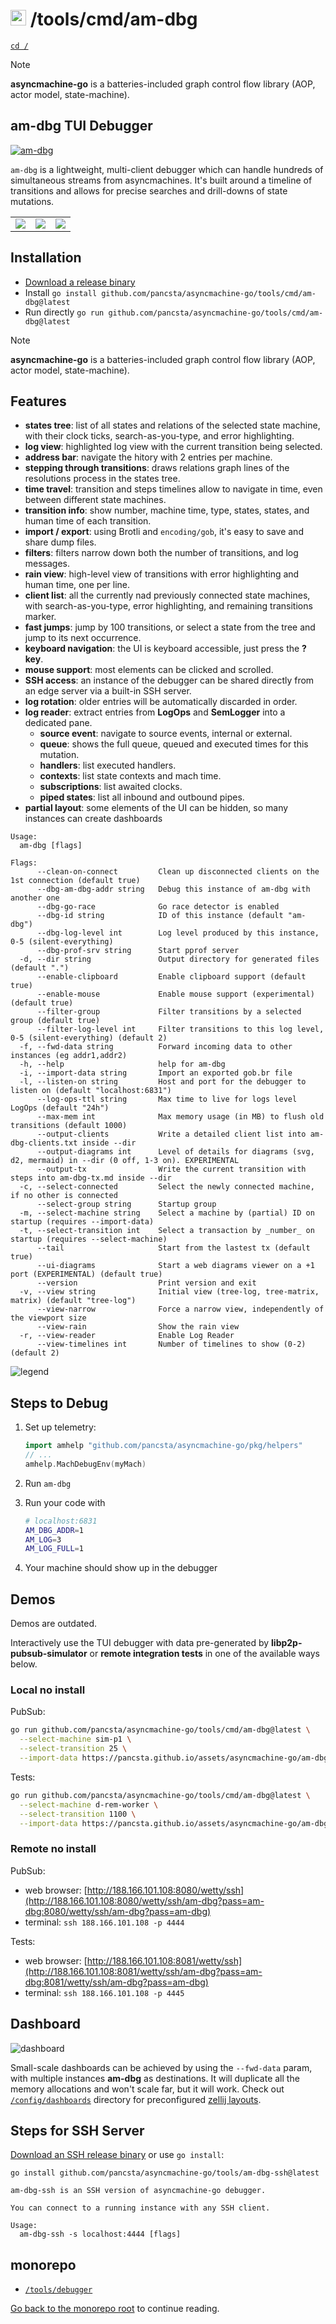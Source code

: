 # <img src="https://pancsta.github.io/assets/asyncmachine-go/logo.png" height="25"/> /tools/cmd/am-dbg

[`cd /`](/README.md)

> [!NOTE]
> **asyncmachine-go** is a batteries-included graph control flow library (AOP, actor model, state-machine).

## am-dbg TUI Debugger

[![am-dbg](https://pancsta.github.io/assets/asyncmachine-go/am-dbg-reader.png)](https://pancsta.github.io/assets/asyncmachine-go/am-dbg-reader.png)

`am-dbg` is a lightweight, multi-client debugger which can handle hundreds of simultaneous streams from asyncmachines.
It's built around a timeline of transitions and allows for precise searches and drill-downs of state mutations.

<table>
  <tr>
    <td>
        <img src="https://pancsta.github.io/assets/asyncmachine-go/am-dbg-log.png" />
    </td>
    <td>
        <img src="https://pancsta.github.io/assets/asyncmachine-go/am-dbg-steps.png" />
    </td>
    <td>
        <img src="https://pancsta.github.io/assets/asyncmachine-go/am-dbg-rain.png" />
    </td>
  </tr>
</table>

## Installation

- [Download a release binary](https://github.com/pancsta/asyncmachine-go/releases/latest)
- Install `go install github.com/pancsta/asyncmachine-go/tools/cmd/am-dbg@latest`
- Run directly `go run github.com/pancsta/asyncmachine-go/tools/cmd/am-dbg@latest`

> [!NOTE]
> **asyncmachine-go** is a batteries-included graph control flow library (AOP, actor model, state-machine).

## Features

- **states tree**: list of all states and relations of the selected state machine, with their clock ticks,
  search-as-you-type, and error highlighting.
- **log view**: highlighted log view with the current transition being selected.
- **address bar**: navigate the hitory with 2 entries per machine.
- **stepping through transitions**: draws relations graph lines of the resolutions process in the states tree.
- **time travel**: transition and steps timelines allow to navigate in time, even between different state machines.
- **transition info**: show number, machine time, type, states, states, and human time of each transition.
- **import / export**: using Brotli and `encoding/gob`, it's easy to save and share dump files.
- **filters**: filters narrow down both the number of transitions, and log messages.
- **rain view**: high-level view of transitions with error highlighting and human time, one per line.
- **client list**: all the currently nad previously connected state machines, with search-as-you-type, error
  highlighting, and remaining transitions marker.
- **fast jumps**: jump by 100 transitions, or select a state from the tree and jump to its next occurrence.
- **keyboard navigation**: the UI is keyboard accessible, just press the **? key**.
- **mouse support**: most elements can be clicked and scrolled.
- **SSH access**: an instance of the debugger can be shared directly from an edge server via a built-in SSH server.
- **log rotation**: older entries will be automatically discarded in order.
- **log reader**: extract entries from **LogOps** and **SemLogger** into a dedicated pane.
  - **source event**: navigate to source events, internal or external.
  - **queue**: shows the full queue, queued and executed times for this mutation.
  - **handlers**: list executed handlers.
  - **contexts**: list state contexts and mach time.
  - **subscriptions**: list awaited clocks.
  - **piped states**: list all inbound and outbound pipes.
- **partial layout**: some elements of the UI can be hidden, so many instances can create dashboards

```text
Usage:
  am-dbg [flags]

Flags:
      --clean-on-connect         Clean up disconnected clients on the 1st connection (default true)
      --dbg-am-dbg-addr string   Debug this instance of am-dbg with another one
      --dbg-go-race              Go race detector is enabled
      --dbg-id string            ID of this instance (default "am-dbg")
      --dbg-log-level int        Log level produced by this instance, 0-5 (silent-everything)
      --dbg-prof-srv string      Start pprof server
  -d, --dir string               Output directory for generated files (default ".")
      --enable-clipboard         Enable clipboard support (default true)
      --enable-mouse             Enable mouse support (experimental) (default true)
      --filter-group             Filter transitions by a selected group (default true)
      --filter-log-level int     Filter transitions to this log level, 0-5 (silent-everything) (default 2)
  -f, --fwd-data string          Forward incoming data to other instances (eg addr1,addr2)
  -h, --help                     help for am-dbg
  -i, --import-data string       Import an exported gob.br file
  -l, --listen-on string         Host and port for the debugger to listen on (default "localhost:6831")
      --log-ops-ttl string       Max time to live for logs level LogOps (default "24h")
      --max-mem int              Max memory usage (in MB) to flush old transitions (default 1000)
      --output-clients           Write a detailed client list into am-dbg-clients.txt inside --dir
      --output-diagrams int      Level of details for diagrams (svg, d2, mermaid) in --dir (0 off, 1-3 on). EXPERIMENTAL
      --output-tx                Write the current transition with steps into am-dbg-tx.md inside --dir
  -c, --select-connected         Select the newly connected machine, if no other is connected
      --select-group string      Startup group
  -m, --select-machine string    Select a machine by (partial) ID on startup (requires --import-data)
  -t, --select-transition int    Select a transaction by _number_ on startup (requires --select-machine)
      --tail                     Start from the lastest tx (default true)
      --ui-diagrams              Start a web diagrams viewer on a +1 port (EXPERIMENTAL) (default true)
      --version                  Print version and exit
  -v, --view string              Initial view (tree-log, tree-matrix, matrix) (default "tree-log")
      --view-narrow              Force a narrow view, independently of the viewport size
      --view-rain                Show the rain view
  -r, --view-reader              Enable Log Reader
      --view-timelines int       Number of timelines to show (0-2) (default 2)
```

![legend](https://pancsta.github.io/assets/asyncmachine-go/am-dbg-legend.png)

## Steps to Debug

1. Set up telemetry:

    ```go
    import amhelp "github.com/pancsta/asyncmachine-go/pkg/helpers"
    // ...
    amhelp.MachDebugEnv(myMach)
    ```

2. Run `am-dbg`
3. Run your code with

    ```bash
    # localhost:6831
    AM_DBG_ADDR=1
    AM_LOG=3
    AM_LOG_FULL=1
    ```

4. Your machine should show up in the debugger

## Demos

Demos are outdated.

Interactively use the TUI debugger with data pre-generated by **libp2p-pubsub-simulator** or **remote integration tests**
in one of the available ways below.

### Local no install

PubSub:

```bash
go run github.com/pancsta/asyncmachine-go/tools/cmd/am-dbg@latest \
  --select-machine sim-p1 \
  --select-transition 25 \
  --import-data https://pancsta.github.io/assets/asyncmachine-go/am-dbg-exports/pubsub-sim.gob.br
````

Tests:

```bash
go run github.com/pancsta/asyncmachine-go/tools/cmd/am-dbg@latest \
  --select-machine d-rem-worker \
  --select-transition 1100 \
  --import-data https://pancsta.github.io/assets/asyncmachine-go/am-dbg-exports/remote-tests.gob.br
````

### Remote no install

PubSub:

- web browser: [http://188.166.101.108:8080/wetty/ssh](http://188.166.101.108:8080/wetty/ssh/am-dbg?pass=am-dbg:8080/wetty/ssh/am-dbg?pass=am-dbg)
- terminal: `ssh 188.166.101.108 -p 4444`

Tests:

- web browser: [http://188.166.101.108:8081/wetty/ssh](http://188.166.101.108:8081/wetty/ssh/am-dbg?pass=am-dbg:8081/wetty/ssh/am-dbg?pass=am-dbg)
- terminal: `ssh 188.166.101.108 -p 4445`

## Dashboard

![dashboard](https://pancsta.github.io/assets/asyncmachine-go/am-dbg-dashboard.png)

Small-scale dashboards can be achieved by using the `--fwd-data` param, with multiple instances **am-dbg** as
destinations. It will duplicate all the memory allocations and won't scale far, but it will work. Check out
[`/config/dashboards`](/config/dashboards) directory for preconfigured [zellij layouts](https://zellij.dev/).

## Steps for SSH Server

[Download an SSH release binary](https://github.com/pancsta/asyncmachine-go/releases/latest) or use `go install`:

`go install github.com/pancsta/asyncmachine-go/tools/am-dbg-ssh@latest`

```text
am-dbg-ssh is an SSH version of asyncmachine-go debugger.

You can connect to a running instance with any SSH client.

Usage:
  am-dbg-ssh -s localhost:4444 [flags]
```

## monorepo

- [`/tools/debugger`](/tools/debugger/README.md)

[Go back to the monorepo root](/README.md) to continue reading.
